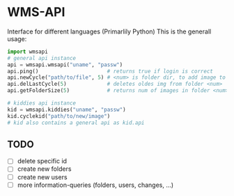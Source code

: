 # WMS-API
Interface for different languages (Primarlily Python)
This is the generall usage:
```python
import wmsapi
# general api instance
api = wmsapi.wmsapi("uname", "passw")
api.ping()                      # returns true if login is correct
api.newCycle("path/to/file", 5) # <num> is folder dir, to add image to
api.delLastCycle(5)             # deletes oldes img from folder <num>
api.getFolderSize(5)            # returns num of images in folder <num>

# kiddies api instance
kid = wmsapi.kiddies("uname", "passw")
kid.cyclekid("path/to/new/image")
# kid also contains a general api as kid.api
```
## TODO
- [ ] delete specific id
- [ ] create new folders
- [ ] create new users
- [ ] more information-queries (folders, users, changes, ...)
